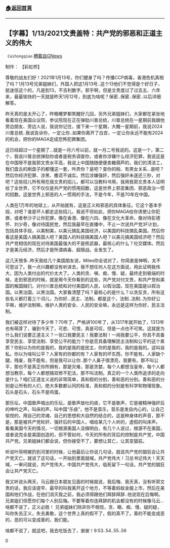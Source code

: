 ###  [:house:返回首頁](https://github.com/ourhimalayas/txt)
---

## 【字幕】1/13/2021文贵盖特：共产党的邪恶和正道主义的伟大
` Caihongqiao` [轉載自GNews](https://gnews.org/zh-hans/748505/)

制作： 【彩虹桥】

尊敬的战友们好！2021年1月13号，你们健身了吗？传播CCP病毒，香港危机真相了吗？1月13号兄弟姐妹们，外国人把这1月13号..这个13他们不觉得是个好日子，挺迷信这个的，凡是到13，不吉利数字。邪乎啊，但是文贵度过了过去五、六年来，最最愉快的一天就是昨天1月12号，到底为啥呢？保密..保密..保密..以后详细解答。

昨天真的是太开心了，昨晚睡梦都笑醒好几回，另外兄弟姐妹们，大家都在紧张地看着现在美国众议院、参议院现在正在弹劾川普总统，川普总统在一星期前我跟他旁边朋友、旁边人说，我说你记住，接下来一个星期，大概一星期前，我说2024川普总统..我说告诉你，一定让你..如果你离开了白宫，一定让你永远不能有2024的机会，把你的MAGA定成恐怖犯罪集团。

这已经超过一个星期了…就是一月六号以前，就一月二号我说的。这是一个，第二个，我说川普总统弹劾你或者是税务调查你，或者你涉嫌什么经济犯罪，我说这是在中国呀不是我郭文贵水平高，我说上中国随随便便卖糖葫芦的，我们的清洁工，我们盘古的刷盘子的都懂这一套，咋弄你？是吧？查你的税、有男女关系…是吧？然后你经济犯罪、涉黑、撒谎不诚实。然后涉嫌强奸，然后强奸未遂还三秒，对吧？这些招儿所有用在我文贵的招儿，都可以当教科书用，我用我郭文贵本人证明给了全世界，它不仅仅是共产党的惯用招数，这是世界上邪恶集团、邪恶政治一惯的招数。这是世界上邪恶的人一惯用的手法，不是今年，不是70年在中国。

人类在1万年的地球上，从开始就有，这是正义和邪恶的具体象征。它这个基本手段，对吧？谁是坏人都走这些招儿，我说不但如此，把你MAGA给你诱使让你犯罪，或者参沙子让你犯罪，像在香港、像在六四、像在文化大革命，像对待彭德怀、刘少奇，像对待国民党，然后我最早在直播中，不止一次说共产党3F计划，包括具体手段，以美制美，以美元搞乱美国经济，以美国的科技搞乱美国。然后你看这是美国人搞美国人吧？美国人的科技搞美国人吧？以美元搞美国经济吧？然后共产党相信的现在对待美国最强大的不是核武器，最核心的什么？社交媒体。然后才是美元经济，然后才是所谓病毒、超限战。全发生了。

这几天很多..昨天我给几个美国朋友说，Miles你全说对了，你简直是神啊，太不可思议了。我一点兴趣都没有听进去，我不想任何人在这方面说，用此证明我伟大，因为人类付出的代价太大了。人类的贪、嗔、痴、慢、疑，最终走到极端的时候，走到邪恶的时候，就是用今天你看到的这些，共产党对付文贵，和共产党和美国的叛国贼们，对付川普总统和对付美国的人民，以假治国，现在美国是以假治国。以黑治国，以黑治国。大家看清楚了吗？最核心的是什么？以贪反贪，所有这些名义都打着三个词儿，为你好…民主、法制。都是这个，法制..法制..为你好公平嘛，维护法制嘛，维护人类的安全、人民的安全嘛，永远是这样为你好，民主法制。

我们被这样对待了多少年？70年了，严格讲100年了，从1317年就开始了，1313年也有萌芽了，骗到今天了，可悲、可恨，真是可叹，但是一点也不可笑。这就是为什么我们说要正道主义？一张口我要民主！我要法制！一闹我要公平，你具不具备享受民主、享受法制、享受公平的能力？你是否具备理解民主法制和公平的这个素质？你别以为你的是我的，我的是我的是民主，你的是我的，我的是我的。这叫自私。你以为啥叫公平？人家有的你都的有？人家有的坏东西，你不能有。人家缺个腿，残废，我不能有，但是我可以让你..那个人鼻子很漂亮，我要有。那不叫公平，那也不是真正你所拥有，那是灾难，那是贪婪，每个人都想当皇帝，每个人都想当教宗，每个人都想搞双修不犯法，那不叫法制。真正的一个人类所追求的走向是什么？咱们正道主义说的非常简单，真和假的分别，善和恶的分别。善和恶的分别是让所有的人们，绝大多数都认同的标准，真和假的分别是有科学和物理现象。石头是石头，石头不是鸡蛋。

那乐坛，中国歌声唱出的乐坛，是歌声放吐的痰，它不是歌声，它是被精神强奸后的呻吟之声，叫床的声，叫中国“乐痰”，他不是音乐，音乐是发自内心的，让自己愉悦的，用自己的灵魂、自己的思想和大自然的结合的，这是种身体的声音，那不是，那是被共产党轮奸、强奸后的中国人，唱给某几个人听的，虚假的叫床声。
看看美国今天的情况，一切根源美国人没搞明白，有几个人说过，根源不在美国，或者说完全是美国创造的，但不管如何，今天的所有的背后的控制是共产党，中国共产党。兄弟姐妹们都会说，但你接受不了，要想让其亡，让其变猖狂。

听说叶简明被扔到河里的时候，让他最后让你说几句话，就说共产党的猖狂会让共产党灭亡。就说了这句话，一开始到里面就喊，共产党伟大！习总书记伟大！天天喊，一审问就说，共产党伟大，中国共产党伟大，临死留下一句话，共产党的猖狂会让共产党灭亡。

我又听说头两天，马云跟日本朋友见面的时候就说，我后悔、我天真，没有听郭文贵的话，我应该提早、最早的叫我离开这个地方，不等着蚂蚁金服上市，然后在美国和他们作战，在他们消灭我之前，我必须得跟他们拜辞拜辞..他说现在后悔啊。兄弟姐们但愿你们每个人别后悔。不要等着你连拜辞的机会都没有的时候像马云…啥都不说了，正义必胜！ 兄弟姐妹们除非你不相信，贪、瞋、痴、慢、疑的疑，叫你失去正义，失去勇敢，这个世界上真的假不了，假的真不了。善的不能变成恶的，恶的可以变成善的，我们能。

啥都不说了，就这吧，我去吃饭去了，谢谢！9:53..54..55..56

0
